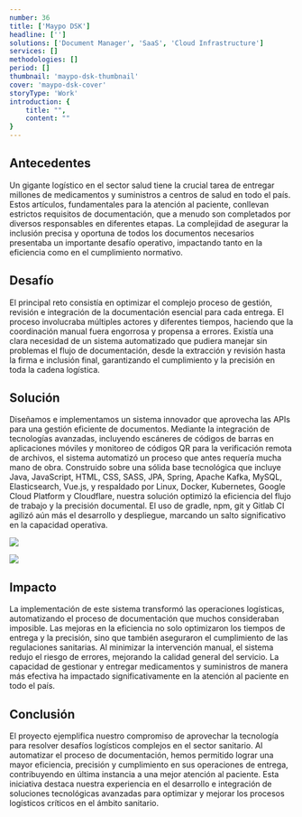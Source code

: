 ```yaml
---
number: 36
title: ['Maypo DSK']
headline: ['']
solutions: ['Document Manager', 'SaaS', 'Cloud Infrastructure']
services: []
methodologies: []
period: []
thumbnail: 'maypo-dsk-thumbnail'
cover: 'maypo-dsk-cover'
storyType: 'Work'
introduction: {
    title: "",
    content: ""
}
---
```


## Antecedentes

Un gigante logístico en el sector salud tiene la crucial tarea de entregar millones de medicamentos y suministros a centros de salud en todo el país. Estos artículos, fundamentales para la atención al paciente, conllevan estrictos requisitos de documentación, que a menudo son completados por diversos responsables en diferentes etapas. La complejidad de asegurar la inclusión precisa y oportuna de todos los documentos necesarios presentaba un importante desafío operativo, impactando tanto en la eficiencia como en el cumplimiento normativo.

## Desafío

El principal reto consistía en optimizar el complejo proceso de gestión, revisión e integración de la documentación esencial para cada entrega. El proceso involucraba múltiples actores y diferentes tiempos, haciendo que la coordinación manual fuera engorrosa y propensa a errores. Existía una clara necesidad de un sistema automatizado que pudiera manejar sin problemas el flujo de documentación, desde la extracción y revisión hasta la firma e inclusión final, garantizando el cumplimiento y la precisión en toda la cadena logística.

## Solución

Diseñamos e implementamos un sistema innovador que aprovecha las APIs para una gestión eficiente de documentos. Mediante la integración de tecnologías avanzadas, incluyendo escáneres de códigos de barras en aplicaciones móviles y monitoreo de códigos QR para la verificación remota de archivos, el sistema automatizó un proceso que antes requería mucha mano de obra. Construido sobre una sólida base tecnológica que incluye Java, JavaScript, HTML, CSS, SASS, JPA, Spring, Apache Kafka, MySQL, Elasticsearch, Vue.js, y respaldado por Linux, Docker, Kubernetes, Google Cloud Platform y Cloudflare, nuestra solución optimizó la eficiencia del flujo de trabajo y la precisión documental. El uso de gradle, npm, git y Gitlab CI agilizó aún más el desarrollo y despliegue, marcando un salto significativo en la capacidad operativa.

![](/work/maypo-dsk-figure-1.jpg)

![](/work/maypo-dsk-figure-2.jpg)

## Impacto

La implementación de este sistema transformó las operaciones logísticas, automatizando el proceso de documentación que muchos consideraban imposible. Las mejoras en la eficiencia no solo optimizaron los tiempos de entrega y la precisión, sino que también aseguraron el cumplimiento de las regulaciones sanitarias. Al minimizar la intervención manual, el sistema redujo el riesgo de errores, mejorando la calidad general del servicio. La capacidad de gestionar y entregar medicamentos y suministros de manera más efectiva ha impactado significativamente en la atención al paciente en todo el país.

## Conclusión

El proyecto ejemplifica nuestro compromiso de aprovechar la tecnología para resolver desafíos logísticos complejos en el sector sanitario. Al automatizar el proceso de documentación, hemos permitido lograr una mayor eficiencia, precisión y cumplimiento en sus operaciones de entrega, contribuyendo en última instancia a una mejor atención al paciente. Esta iniciativa destaca nuestra experiencia en el desarrollo e integración de soluciones tecnológicas avanzadas para optimizar y mejorar los procesos logísticos críticos en el ámbito sanitario.
